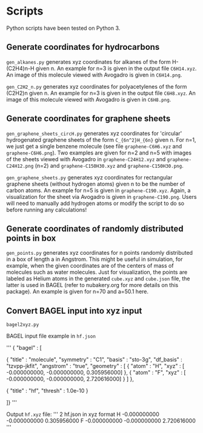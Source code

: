 # Scripts

Python scripts have been tested on Python 3.

## Generate coordinates for hydrocarbons 
`gen_alkanes.py` generates xyz coordinates for alkanes of the form H-(C2H4)n-H
given n. An example for n=3 is given in the output file `C6H14.xyz`. An image of this molecule
viewed with Avogadro is given in `C6H14.png`.

`gen_C2H2_n.py` generates xyz coordinates for polyacetylenes of the form (C2H2)n
given n. An example for n=3 is given in the output file `C6H8.xyz`. An image of this molecule
viewed with Avogadro is given in `C6H8.png`.

## Generate coordinates for graphene sheets
`gen_graphene_sheets_circH.py` generates xyz coordinates for 'circular' hydrogenated graphene sheets of the form
`C_{6n^2}H_{6n}` given n. For n=1, we just get a single benzene molecule (see file `graphene-C6H6.xyz`
and `graphene-C6H6.png`). Two examples are given for n=2 and n=5 with images of the sheets viewed
with Avogadro in `graphene-C24H12.xyz` and `graphene-C24H12.png` (n=2) and `graphene-C150H30.xyz`
and `graphene-C150H30.png`.

`gen_graphene_sheets.py` generates xyz coordinates for rectangular graphene sheets (without hydrogen atoms)
given n to be the number of carbon atoms. An example for n=5 is given in `graphene-C190.xyz`. Again, a
visualization for the sheet via Avogadro is given in `graphene-C190.png`. Users will need to manually add
hydrogen atoms or modify the script to do so before running any calculations!

## Generate coordinates of randomly distributed points in box
`gen_points.py` generates xyz coordinates for n points randomly distributed in a box of length a in Angstrom.
This might be useful in simulation, for example, when the given coordinates are of the centers of mass
of molecules such as water molecules. Just for visualization, the points are labeled as Helium atoms
in the generated `cube.xyz` and `cube.json` file, the latter is used in BAGEL (refer to nubakery.org for more details
on this package). An example is given for n=70 and a=50.1 here.


## Convert BAGEL input into xyz input
`bagel2xyz.py`

BAGEL input file example in `hf.json`

'''
{ "bagel" : [

{
  "title" : "molecule",
  "symmetry" : "C1",
  "basis" : "sto-3g",
  "df_basis" : "tzvpp-jkfit",
  "angstrom" : "true",
  "geometry" : [
    { "atom" : "H", "xyz" : [     -0.000000000,   -0.000000000,    0.305956000] },
    { "atom" : "F", "xyz" : [     -0.000000000,   -0.000000000,    2.720616000] }
  ]
},

{
  "title" : "hf",
  "thresh" : 1.0e-10
}

]}
'''

Output `hf.xyz` file:
'''
2
hf.json in xyz format
H    -0.000000000    -0.000000000    0.305956000
F    -0.000000000    -0.000000000    2.720616000
'''
